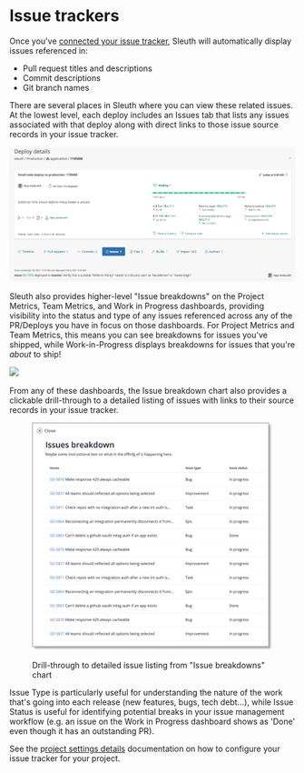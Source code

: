 # Issue trackers

Once you've [connected your issue tracker](../../integrations-1/issue-trackers/), Sleuth will automatically display issues referenced in:&#x20;

* Pull request titles and descriptions
* Commit descriptions
* Git branch names

There are several places in Sleuth where you can view these related issues. At the lowest level, each deploy includes an Issues tab that lists any issues associated with that deploy along with direct links to those issue source records in your issue tracker.

![View of linked issues from the Deploy Details screen ](../../.gitbook/assets/119fd88-sleuth-2021-02-04-14-52-25.png)

Sleuth also provides higher-level "Issue breakdowns" on the Project Metrics, Team Metrics, and Work in Progress dashboards, providing visibility into the status and type of any issues referenced across any of the PR/Deploys you have in focus on those dashboards. For Project Metrics and Team Metrics, this means you can see breakdowns for issues you've shipped, while Work-in-Progress displays breakdowns for issues that you're _about_ to ship!

![](https://img.announcekit.app/0fe90d6dbe7d996355e2f0ef1e9a5ff9?s=774bde83a95a66fd824e91fc8b09051f)

From any of these dashboards, the Issue breakdown chart also provides a clickable drill-through to a detailed listing of issues with links to their source records in your issue tracker.

<figure><img src="../../.gitbook/assets/image (1) (3).png" alt=""><figcaption><p>Drill-through to detailed issue listing from "Issue breakdowns" chart </p></figcaption></figure>

Issue Type is particularly useful for understanding the nature of the work that's going into each release (new features, bugs, tech debt...), while Issue Status is useful for identifying potential breaks in your issue management workflow (e.g. an issue on the Work in Progress dashboard shows as 'Done' even though it has an outstanding PR).&#x20;

See the p[roject settings details](../../settings/project/details.md) documentation on how to configure your issue tracker for your project.
